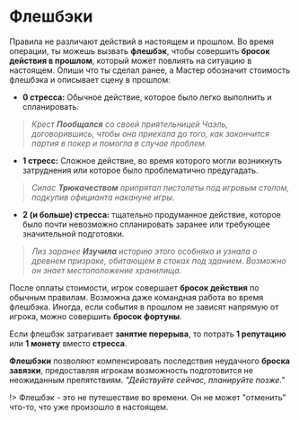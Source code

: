 # Флешбэки

Правила не различают действий в настоящем и прошлом. Во время операции, ты можешь вызвать **флешбэк**, чтобы совершить **бросок действия в прошлом**, который может повлиять на ситуацию в настоящем. Опиши что ты сделал ранее, а Мастер обозначит стоимость флешбэка и описывает сцену в прошлом:

- **0 стресса:** Обычное действие, которое было легко выполнить и спланировать.
> _Крест **Пообщался** со своей приятельницей Чаэль, договорившись, чтобы она приехала до того, как закончится партия в покер и помогла в случае проблем._

- **1 стресс:** Сложное действие, во время которого могли возникнуть затруднения или которое было проблематично предугадать.
> _Силас **Трюкачеством** припрятал пистолеты под игровым столом, подкупив официанта накануне игры._

- **2 (и больше) стресса:** тщательно продуманное действие, которое было почти невозможно спланировать заранее или требующее значительной подготовки.
> _Лиз заранее **Изучила** историю этого особняка и узнала о древнем призраке, обитающем в стоках под зданием. Возможно он знает местоположение хранилища._

После оплаты стоимости, игрок совершает **бросок действия** по обычным правилам. Возможна даже командная работа во время флешбэка. Иногда, если события в прошлом не зависят напрямую от игрока, можно совершить **бросок фортуны**.

Если флешбэк затрагивает **занятие перерыва**, то потрать **1 репутацию** или **1 монету** вместо **стресса**.

**Флешбэки** позволяют компенсировать последствия неудачного **броска завязки**, предоставляя игрокам возможность подготовится не неожиданным препятствиям. _"Действуйте сейчас, планируйте позже."_

!> Флешбэк - это не путешествие во времени. Он не может "отменить" что-то, что уже произошло в настоящем.
